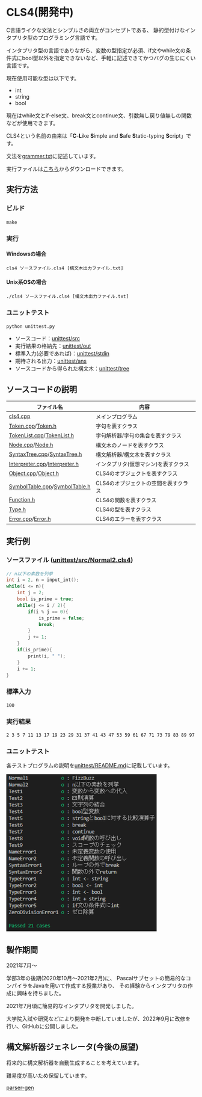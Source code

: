 # CLS4(開発中)

C言語ライクな文法とシンプルさの両立がコンセプトである、
静的型付けなインタプリタ型のプログラミング言語です。

インタプリタ型の言語でありながら、変数の型指定が必須、if文やwhile文の条件式にbool型以外を指定できないなど、手軽に記述できてかつバグの生じにくい言語です。

現在使用可能な型は以下です。
- int
- string
- bool

現在はwhile文とif-else文、break文とcontinue文、引数無し戻り値無しの関数などが使用できます。

CLS4という名前の由来は「**C**-**L**ike **S**imple and **S**afe **S**tatic-typing **S**cript」です。

文法を[grammer.txt](grammer.txt)に記述しています。

実行ファイルは[こちら](https://github.com/feather16/CLS4/releases)からダウンロードできます。

## 実行方法

### ビルド
`make`

### 実行

#### Windowsの場合
`cls4 ソースファイル.cls4 [構文木出力ファイル.txt]`

#### Unix系OSの場合
`./cls4 ソースファイル.cls4 [構文木出力ファイル.txt]`

### ユニットテスト
`python unittest.py`

- ソースコード：[unittest/src](unittest/src)
- 実行結果の格納先：[unittest/out](unittest/out)
- 標準入力(必要であれば)：[unittest/stdin](unittest/stdin)
- 期待される出力：[unittest/ans](unittest/ans)
- ソースコードから得られた構文木：[unittest/tree](unittest/tree)

## ソースコードの説明
|ファイル名|内容|
|-|-|
|[cls4.cpp](cls4.cpp)|メインプログラム|
|[Token.cpp](Token.cpp)/[Token.h](Token.h)|字句を表すクラス|
|[TokenList.cpp](TokenList.cpp)/[TokenList.h](TokenList.h)|字句解析器/字句の集合を表すクラス|
|[Node.cpp](Node.cpp)/[Node.h](Node.h)|構文木のノードを表すクラス|
|[SyntaxTree.cpp](SyntaxTree.cpp)/[SyntaxTree.h](SyntaxTree.h)|構文解析器/構文木を表すクラス|
|[Interpreter.cpp](Interpreter.cpp)/[Interpreter.h](Interpreter.h)|インタプリタ(仮想マシン)を表すクラス|
|[Object.cpp](Object.cpp)/[Object.h](Object.h)|CLS4のオブジェクトを表すクラス|
|[SymbolTable.cpp](SymbolTable.cpp)/[SymbolTable.h](SymbolTable.h)|CLS4のオブジェクトの空間を表すクラス|
|[Function.h](Function.h)|CLS4の関数を表すクラス|
|[Type.h](Type.h)|CLS4の型を表すクラス|
|[Error.cpp](Error.cpp)/[Error.h](Error.h)|CLS4のエラーを表すクラス|

## 実行例

### ソースファイル ([unittest/src/Normal2.cls4](unittest/src/Normal2.cls4))
```C
// n以下の素数を列挙
int i = 2, n = input_int();
while(i <= n){
    int j = 2;
    bool is_prime = true;
    while(j <= i / 2){
        if(i % j == 0){
            is_prime = false;
            break;
        }
        j += 1;
    }
    if(is_prime){
        print(i, " ");
    }
    i += 1;
}
```

### 標準入力
```
100
```

### 実行結果
```
2 3 5 7 11 13 17 19 23 29 31 37 41 43 47 53 59 61 67 71 73 79 83 89 97 
```

### ユニットテスト

各テストプログラムの説明を[unittest/README.md](unittest/README.md)に記載しています。

<img src="image/unittest_image.png" width=400>

## 製作期間

2021年7月～

学部3年の後期(2020年10月～2021年2月)に、
Pascalサブセットの簡易的なコンパイラをJavaを用いて作成する授業があり、
その経験からインタプリタの作成に興味を持ちました。

2021年7月頃に簡易的なインタプリタを開発しました。

大学院入試や研究などにより開発を中断していましたが、2022年9月に改修を行い、GitHubに公開しました。

## 構文解析器ジェネレータ(今後の展望)

将来的に構文解析器を自動生成することを考えています。

難易度が高いため保留しています。

[parser-gen](parser-gen)
